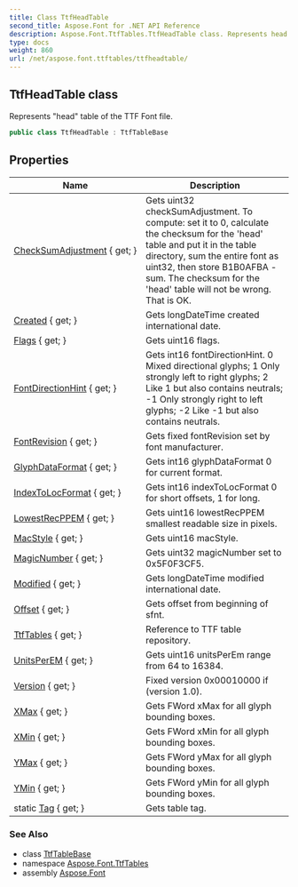 ```yaml
---
title: Class TtfHeadTable
second_title: Aspose.Font for .NET API Reference
description: Aspose.Font.TtfTables.TtfHeadTable class. Represents head table of the TTF Font file
type: docs
weight: 860
url: /net/aspose.font.ttftables/ttfheadtable/
---
```

## TtfHeadTable class

Represents "head" table of the TTF Font file.

```csharp
public class TtfHeadTable : TtfTableBase
```

## Properties

| Name | Description |
| --- | --- |
| [CheckSumAdjustment](../../aspose.font.ttftables/ttfheadtable/checksumadjustment/) { get; } | Gets uint32 checkSumAdjustment. To compute: set it to 0, calculate the checksum for the 'head' table and put it in the table directory, sum the entire font as uint32, then store B1B0AFBA - sum. The checksum for the 'head' table will not be wrong. That is OK. |
| [Created](../../aspose.font.ttftables/ttfheadtable/created/) { get; } | Gets longDateTime created international date. |
| [Flags](../../aspose.font.ttftables/ttfheadtable/flags/) { get; } | Gets uint16 flags. |
| [FontDirectionHint](../../aspose.font.ttftables/ttfheadtable/fontdirectionhint/) { get; } | Gets int16 fontDirectionHint. 0 Mixed directional glyphs; 1 Only strongly left to right glyphs; 2 Like 1 but also contains neutrals; -1 Only strongly right to left glyphs; -2 Like -1 but also contains neutrals. |
| [FontRevision](../../aspose.font.ttftables/ttfheadtable/fontrevision/) { get; } | Gets fixed fontRevision set by font manufacturer. |
| [GlyphDataFormat](../../aspose.font.ttftables/ttfheadtable/glyphdataformat/) { get; } | Gets int16 glyphDataFormat 0 for current format. |
| [IndexToLocFormat](../../aspose.font.ttftables/ttfheadtable/indextolocformat/) { get; } | Gets int16 indexToLocFormat 0 for short offsets, 1 for long. |
| [LowestRecPPEM](../../aspose.font.ttftables/ttfheadtable/lowestrecppem/) { get; } | Gets uint16 lowestRecPPEM smallest readable size in pixels. |
| [MacStyle](../../aspose.font.ttftables/ttfheadtable/macstyle/) { get; } | Gets uint16 macStyle. |
| [MagicNumber](../../aspose.font.ttftables/ttfheadtable/magicnumber/) { get; } | Gets uint32 magicNumber set to 0x5F0F3CF5. |
| [Modified](../../aspose.font.ttftables/ttfheadtable/modified/) { get; } | Gets longDateTime modified international date. |
| [Offset](../../aspose.font.ttftables/ttftablebase/offset/) { get; } | Gets offset from beginning of sfnt. |
| [TtfTables](../../aspose.font.ttftables/ttftablebase/ttftables/) { get; } | Reference to TTF table repository. |
| [UnitsPerEM](../../aspose.font.ttftables/ttfheadtable/unitsperem/) { get; } | Gets uint16 unitsPerEm range from 64 to 16384. |
| [Version](../../aspose.font.ttftables/ttfheadtable/version/) { get; } | Fixed version 0x00010000 if (version 1.0). |
| [XMax](../../aspose.font.ttftables/ttfheadtable/xmax/) { get; } | Gets FWord xMax for all glyph bounding boxes. |
| [XMin](../../aspose.font.ttftables/ttfheadtable/xmin/) { get; } | Gets FWord xMin for all glyph bounding boxes. |
| [YMax](../../aspose.font.ttftables/ttfheadtable/ymax/) { get; } | Gets FWord yMax for all glyph bounding boxes. |
| [YMin](../../aspose.font.ttftables/ttfheadtable/ymin/) { get; } | Gets FWord yMin for all glyph bounding boxes. |
| static [Tag](../../aspose.font.ttftables/ttfheadtable/tag/) { get; } | Gets table tag. |

### See Also

* class [TtfTableBase](../ttftablebase/)
* namespace [Aspose.Font.TtfTables](../../aspose.font.ttftables/)
* assembly [Aspose.Font](../../)


